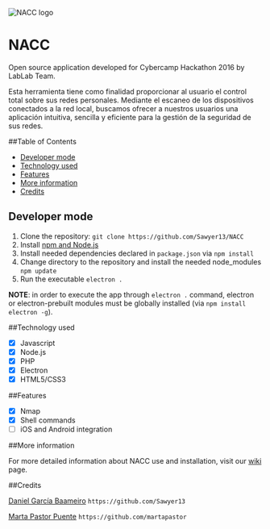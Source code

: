 ![NACC logo](https://github.com/https://github.com/Sawyer13/NACC)

# NACC
Open source application developed for Cybercamp Hackathon 2016 by LabLab Team.

Esta herramienta tiene como finalidad proporcionar al usuario el control total sobre sus redes personales. Mediante el escaneo de los dispositivos conectados a la red local, buscamos ofrecer a nuestros usuarios una aplicación intuitiva, sencilla y eficiente para la gestión de la seguridad de sus redes.

##Table of Contents
* [Developer mode](https://github.com/Sawyer13/NACC#developer-mode)
* [Technology used](https://github.com/Sawyer13/NACC#technology-used)
* [Features](https://github.com/Sawyer13/NACC#features)
* [More information](https://github.com/Sawyer13/NACC/wiki)
* [Credits](https://github.com/Sawyer13/NACC#credits)

## Developer mode
1. Clone the repository: `git clone https://github.com/Sawyer13/NACC`
2. Install [npm and Node.js](https://nodejs.org/en/download/)
3. Install needed dependencies declared in `package.json` via
  `npm install`
4. Change directory to the repository and install the needed node_modules
  `npm update`
5. Run the executable `electron .`

**NOTE**: in order to execute the app through `electron .` command, electron or electron-prebuilt modules must be globally installed (via `npm install electron -g`).

##Technology used

  - [x] Javascript
  - [x] Node.js
  - [x] PHP
  - [x] Electron
  - [x] HTML5/CSS3

##Features

  - [x] Nmap
  - [x] Shell commands
  - [ ] iOS and Android integration

##More information

For more detailed information about NACC use and installation, visit our [wiki](https://github.com/Sawyer13/NACC/wiki) page.

##Credits

[Daniel García Baameiro](https://es.linkedin.com/in/daniel-garcía-baameiro)
`https://github.com/Sawyer13`

[Marta Pastor Puente](https://es.linkedin.com/in/marta-pastor-puente)
`https://github.com/martapastor`
